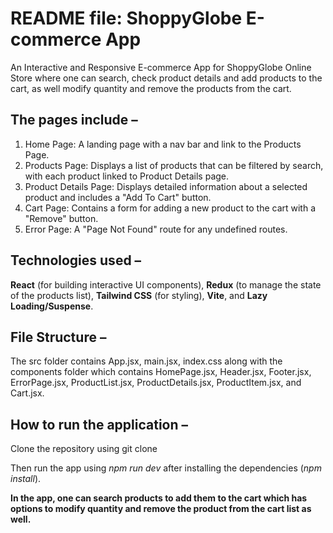 # README file:  ShoppyGlobe E-commerce App 

An Interactive and Responsive E-commerce App for ShoppyGlobe Online Store where one can search, check product details and add products to the cart, as well modify quantity and remove the products from the cart.

## The pages include –
1. Home Page: A landing page with a nav bar and link to the Products Page.
2. Products Page: Displays a list of products that can be filtered by search, with each product linked to Product Details page.
3. Product Details Page: Displays detailed information about a selected product and includes a "Add To Cart" button.
4. Cart Page: Contains a form for adding a new product to the cart with a "Remove" button.
5. Error Page: A "Page Not Found" route for any undefined routes.

## Technologies used – 
**React** (for building interactive UI components), **Redux** (to manage the state of the products list), **Tailwind CSS** (for styling), **Vite**, and **Lazy Loading/Suspense**.

## File Structure –
The src folder contains App.jsx, main.jsx, index.css along with the components folder which contains HomePage.jsx, Header.jsx, Footer.jsx, ErrorPage.jsx, ProductList.jsx, ProductDetails.jsx, ProductItem.jsx, and Cart.jsx.

## How to run the application –
Clone the repository using git clone 

Then run the app using *npm run dev* after installing the dependencies (*npm install*).

**In the app, one can search products to add them to the cart which has options to modify quantity and remove the product from the cart list as well.**
